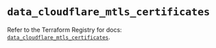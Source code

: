 # `data_cloudflare_mtls_certificates`

Refer to the Terraform Registry for docs: [`data_cloudflare_mtls_certificates`](https://registry.terraform.io/providers/cloudflare/cloudflare/5.8.4/docs/data-sources/mtls_certificates).
